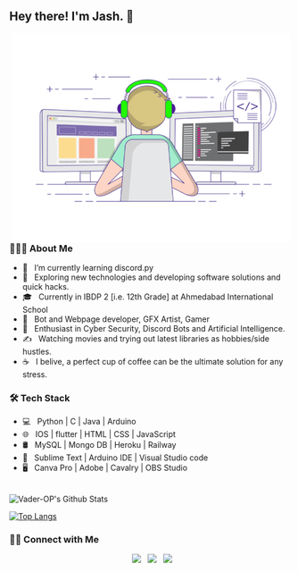 <h2> Hey there! I'm Jash. 👋</h2>
<img align="right" alt="GIF" src="https://raw.githubusercontent.com/devSouvik/devSouvik/master/gif3.gif" width="500"/>

<h3> 👨🏻‍💻 About Me </h3>

- 🔭 &nbsp; I’m currently learning discord.py
- 🤔 &nbsp; Exploring new technologies and developing software solutions and quick hacks.
- 🎓 &nbsp; Currently in IBDP 2 [i.e. 12th Grade] at Ahmedabad International School
- 💼 &nbsp; Bot and Webpage developer, GFX Artist, Gamer
- 🌱 &nbsp; Enthusiast in Cyber Security, Discord Bots and Artificial Intelligence.
- ✍️ &nbsp; Watching movies and trying out latest libraries as hobbies/side hustles.
- ☕ &nbsp; I belive, a perfect cup of coffee can be the ultimate solution for any stress. 

<h3>🛠 Tech Stack</h3>

- 💻 &nbsp; Python | C | Java | Arduino
- 🌐 &nbsp; IOS | flutter | HTML | CSS | JavaScript  
- 🛢 &nbsp; MySQL | Mongo DB | Heroku | Railway
- 🔧 &nbsp; Sublime Text | Arduino IDE | Visual Studio code 
- 🖥 &nbsp; Canva Pro | Adobe | Cavalry | OBS Studio

<br>

<img align="center" src="https://github-readme-stats.vercel.app/api?username=Vader-OP&include_all_commits=true&count_private=true&show_icons=true&line_height=20&title_color=7A7ADB&icon_color=2234AE&text_color=D3D3D3&bg_color=0,000000,130F40" alt="Vader-OP's Github Stats">

</br>

[![Top Langs](https://github-readme-stats.vercel.app/api/top-langs/?username=Vader-OP&layout=compact&text_color=daf7dc&bg_color=151515)](https://github.com/devSouvik/github-readme-stats)


<h3> 🤝🏻 Connect with Me </h3>

<p align="center">
&nbsp; <a href="https://www.instagram.com/jash_2312_/" target="_blank" rel="noopener noreferrer"><img src="https://media.discordapp.net/attachments/938051772847652875/942094338555539516/1024px-Instagram_icon.png?width=559&height=559" width="50" /></a>  
&nbsp; <a href="https://discord.com/invite/YxdWJVKBNW" target="_blank" rel="noopener noreferrer"><img src="https://media.discordapp.net/attachments/882558103495778304/942100543629824071/discord-logo-logodownload-download-logotipos-1.png" width="50" /></a>  
&nbsp; <a href="mailto:jashkankariya23@gmail.com" target="_blank" rel="noopener noreferrer"><img src="https://media.discordapp.net/attachments/882558103495778304/942095232038764554/512px-Gmail_icon_28202029.png"  width="50" /></a>
</p>
